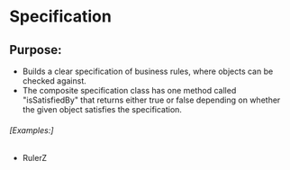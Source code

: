 # Specification
## Purpose:

- Builds a clear specification of business rules, where objects can be checked against.
- The composite specification class has one method called "isSatisfiedBy" that
returns either true or false depending on whether the given object satisfies
the specification.

###### [Examples:]

- RulerZ